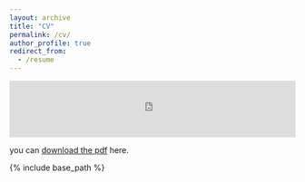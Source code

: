```yaml
---
layout: archive
title: "CV"
permalink: /cv/
author_profile: true
redirect_from:
  - /resume
---
```


<embed src="http://docs.google.com/viewer?url=[https://filiperecch.github.io/files/CV_Filipe_Recch_NOV_24.pdf]&embedded=true" width="100%" height="100vh"/>

you can [download the pdf](https://filiperecch.github.io/files/CV_Filipe_Recch_NOV_24.pdf) here.

{% include base_path %}


